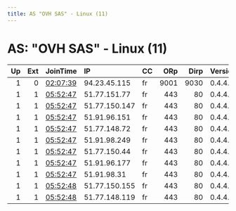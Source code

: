 ```yaml
---
title: AS "OVH SAS" - Linux (11)
---
```


# AS: "OVH SAS" - Linux (11)

|   Up |   Ext | JoinTime                                                                                            | IP            | CC   |   ORp |   Dirp | Version   | Contact   | Nickname           |   eFamMembers |
|-----:|------:|:----------------------------------------------------------------------------------------------------|:--------------|:-----|------:|-------:|:----------|:----------|:-------------------|--------------:|
|    1 |     0 | [02:07:39](https://metrics.torproject.org/rs.html#details/D01352E49FF453293652C21C9A6A6105A187C1A3) | 94.23.45.115  | fr   |  9001 |   9030 | 0.4.4.6   | None      | ididntedithemanual |             1 |
|    1 |     1 | [05:52:47](https://metrics.torproject.org/rs.html#details/0BFDC4B9ED6E42F58A725923EF28DC5F0011D5E7) | 51.77.151.77  | fr   |   443 |     80 | 0.4.4.6   | None      | Unnamed            |             1 |
|    1 |     1 | [05:52:47](https://metrics.torproject.org/rs.html#details/2136989C572D663A35E45C927C740DF9758559EC) | 51.77.150.147 | fr   |   443 |     80 | 0.4.4.6   | None      | Unnamed            |             1 |
|    1 |     1 | [05:52:47](https://metrics.torproject.org/rs.html#details/4DBAB7376BF3C72A00C2AD8767EF3A55EEC4A1EC) | 51.91.96.151  | fr   |   443 |     80 | 0.4.4.6   | None      | Unnamed            |             1 |
|    1 |     1 | [05:52:47](https://metrics.torproject.org/rs.html#details/8F15C037931A0CD453A20AB45AD0BAADE8926F87) | 51.77.148.72  | fr   |   443 |     80 | 0.4.4.6   | None      | Unnamed            |             1 |
|    1 |     1 | [05:52:47](https://metrics.torproject.org/rs.html#details/A1F84DA0EB79603A1E4B6239884DED7976892B98) | 51.91.98.249  | fr   |   443 |     80 | 0.4.4.6   | None      | Unnamed            |             1 |
|    1 |     1 | [05:52:47](https://metrics.torproject.org/rs.html#details/B504501BB50C6ED35ACE5EC45C8078478DACB5B5) | 51.77.150.44  | fr   |   443 |     80 | 0.4.4.6   | None      | Unnamed            |             1 |
|    1 |     1 | [05:52:47](https://metrics.torproject.org/rs.html#details/D09DCB03815E904B59BE444C8CEC58AE2D85FAF1) | 51.91.96.177  | fr   |   443 |     80 | 0.4.4.6   | None      | Unnamed            |             1 |
|    1 |     1 | [05:52:47](https://metrics.torproject.org/rs.html#details/EA90C3F9B81E957F034FBF95834E53CC618EE699) | 51.91.98.31   | fr   |   443 |     80 | 0.4.4.6   | None      | Unnamed            |             1 |
|    1 |     1 | [05:52:48](https://metrics.torproject.org/rs.html#details/90E2B965A10688A89C2AE19520EB08C9A1E5A9DB) | 51.77.150.155 | fr   |   443 |     80 | 0.4.4.6   | None      | Unnamed            |             1 |
|    1 |     1 | [05:52:48](https://metrics.torproject.org/rs.html#details/F2965BA903B59A74DCA1125FCA214FA58BF410D9) | 51.77.148.119 | fr   |   443 |     80 | 0.4.4.6   | None      | Unnamed            |             1 |

